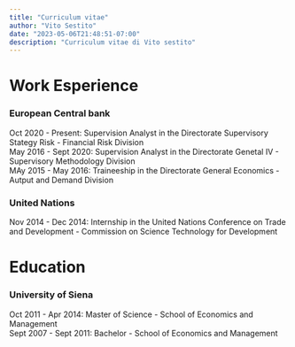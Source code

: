 ```yaml
---
title: "Curriculum vitae"
author: "Vito Sestito"
date: "2023-05-06T21:48:51-07:00"
description: "Curriculum vitae di Vito sestito"
---
```


# Work Esperience
### European Central bank
Oct 2020 - Present: Supervision Analyst in the Directorate Supervisory Stategy Risk - Financial Risk Division  
May 2016 - Sept 2020: Supervision Analyst in the Directorate Genetal IV - Supervisory Methodology Division  
MAy 2015 - May 2016: Traineeship in the Directorate General Economics - Autput and Demand Division  

### United Nations
Nov 2014 - Dec 2014: Internship in the United Nations Conference on Trade and Development - Commission on Science Technology for Development  

# Education
### University of Siena
Oct 2011 - Apr 2014: Master of Science - School of Economics and Management  
Sept 2007 - Sept 2011: Bachelor - School of Economics and Management  
